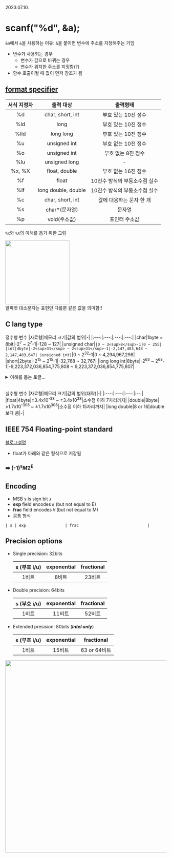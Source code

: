 2023.07.10.

# scanf("%d", &a);
```&n```에서 ```&```을 사용하는 이유: ```&```을 붙이면 변수에 주소를 지정해주는 거임
* 변수가 사용되는 경우
    * 변수가 값으로 바뀌는 경우
    * 변수가 위치한 주소를 지정함(?)
* 함수 호출이될 때 값이 먼저 참조가 됨

## [format specifier](https://mgoons.tistory.com/6)
|서식 지정자|출력 대상|출력형태|
|:---:|:---:|:---:|
|%d|char, short, int|부호 있는 10진 정수|
|%ld|long|부호 있는 10진 정수|
|%lld|long long|부호 있는 10진 정수|
|%u|unsigned int|부호 없는 10진 정수|
|%o|unsigned int|부호 없는 8진 정수|
|%lu|unsigned long|-|
|%x, %X|float, double|부호 없는 16진 정수|
|%f|float|10진수 방식의 부동소수점 실수|
|%lf|long double, double|10진수 방식의 부동소수점 실수|
|%c|char, short, int|값에 대응하는 문자 한 개|
|%s|char*(문자열)|문자열|
|%p|void(주소값)|포인터 주소값|

```%x```와 ```%X```의 이해를 돕기 위한 그림<br>

<img src="https://github.com/redzzzi/C23summer/assets/127263392/c7e639ab-0c05-4497-b0a5-e836fb7f3440" width="200px"><Br>
알파벳 대소문자는 표현만 다를뿐 같은 값을 의미함!!

## C lang type

정수형 변수
|자료형|메모리 크기|값의 범위|-|
|:---:|:---:|:---:|:---:|
|char|1byte = 8bit|-2<sup>7</sup> ~ 2<sup>7</sup>-1|-128 ~ 127|
|unsigned char|``|0 ~ 2<sup>8</sup>-1|0 ~ 255|
|int|4byte|-2<sup>31</sup> ~ 2<sup>31</sup>-1|-2,147,483,648 ~ 2,147,483,647|
|unsigned int|``|0 ~ 2<sup>32</sup>-1|0 ~ 4,294,967,296|
|short|2byte|-2<sup>15</sup> ~ 2<sup>15</sup>-1|-32,768 ~ 32,767|
|long long int|8byte|-2<sup>63</sup> ~ 2<sup>63</sup>-1|-9,223,372,036,854,775,808 ~ 9,223,372,036,854,775,807|

<details>
   <summary>이해를 돕는 토글...</summary>
   <div markdown="1">

   int의 경우
   * 양수: 0 ~ 2<sup>31</sup>-1
   * 음수: -2<sup>31</sup> ~ -1 (0의 역할을 -2<sup>31</sup>이 함)
      
</details>
<br>

실수형 변수
|자료형|메모리 크기|값의 범위(대략)|-|
|:---:|:---:|:---:|:--:|
|float|4byte|±3.4x10<sup>-38</sup> ~ ±3.4x10<sup>38</sup>|소수점 이하 7자리까지|
|double|8byte|±1.7x10<sup>-308</sup> ~ ±1.7x10<sup>308</sup>|소수점 이하 15자리까지|
|long double|8 or 16|double보다 큼|-|

## IEEE 754 Floating-point standard
[블로그설명](https://jake-seo-dev.tistory.com/428)
* float가 아래와 같은 형식으로 저장됨
### ➡️ (-1)<sup>s</sup><i>M</i>2<sup>E

## Encoding
- MSB s is sign bit *`s`*
- **exp** field encodes *`E`* (but not equal to E)
- **frac** field encodes *`M`* (but not equal to M)
- 공통 형식
```
| s | exp                 | frac                              |
```

## Precision options
- Single precision: 32bits

   | s (부호 i/u) | exponential | fractional |
   |:---:|:---:|:---:|
   |1비트|     8비트    |       23비트       |

- Double precision: 64bits

   | s (부호 i/u) | exponential | fractional |
   |:---:|:---:|:---:|
   |1비트|     11비트    |       52비트       |

- Extended presision: 80bits (***Intel only***)

   | s (부호 i/u) | exponential | fractional |
   |:---:|:---:|:---:|
   |1비트|     15비트    |       63 or 64비트       |


<img src="https://github.com/redzzzi/C23summer/assets/127263392/ad66efb7-772f-4172-b8db-d9922f2c4b3b" width="600px">

